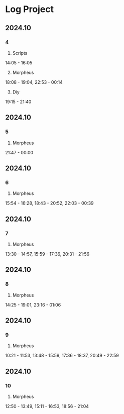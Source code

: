 # Log Project

## 2024.10

### 4

1. Scripts

14:05 - 16:05

2. Morpheus

18:08 - 19:04, 22:53 - 00:14

3. Diy

19:15 - 21:40

## 2024.10

### 5

1. Morpheus

21:47 - 00:00

## 2024.10

### 6

1. Morpheus

15:54 - 16:28, 18:43 - 20:52, 22:03 - 00:39

## 2024.10

### 7

1. Morpheus

13:30 - 14:57, 15:59 - 17:36, 20:31 - 21:56

## 2024.10

### 8

1. Morpheus

14:25 - 19:01, 23:16 - 01:06

## 2024.10

### 9

1. Morpheus

10:21 - 11:53, 13:48 - 15:59, 17:36 - 18:37, 20:49 - 22:59

## 2024.10

### 10

1. Morpheus

12:50 - 13:49, 15:11 - 16:53, 18:56 - 21:04